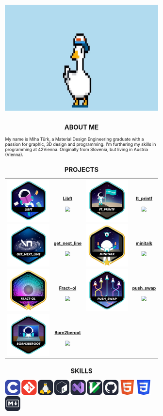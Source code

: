 <p align="center">
  <img src="img/m_efug-ezgif.com-crop.gif" height=350/>
</p>

#

<h2 align="center">ABOUT ME</h2>
My name is Miha Türk, a Material Design Engineering graduate with a passion for graphic, 3D design and programming.
I'm furthering my skills in programming at 42Vienna.
Originally from Slovenia, but living in Austria (Vienna).


<h2 align="center">PROJECTS</h2>

<table align="center">
  <tr align="center">
    <td>
      <a href="https://github.com/GGwagons/Libft"><img src="img/libfte.png"/></a>
    </td>
    <td>
      <h4 align="center"><a href="http://github.com/GGwagons/Libft">Libft</a></h4>
      <img src="https://img.shields.io/badge/Libft-100%2F100-20%25%20green">
    </td>
    <td>
      <a href="https://github.com/GGwagons/ft_printf"><img src="img/ft_printfe.png"/></a>
    </td>
    <td>
      <h4 align="center"><a href="http://github.com/GGwagons/ft_printf">ft_printf</a></h4>
      <img src="https://img.shields.io/badge/ft_printf-100%2F100-20%25%20green">
    </td>
  </tr>
  <tr align="center">
    <td>
      <a href="https://github.com/GGwagons/get_next_line"><img src="img/get_next_linee.png"/></a>
    </td>
    <td>
      <h4 align="center"><a href="http://github.com/GGwagons/get_next_line">get_next_line</a></h4>
      <img src="https://img.shields.io/badge/get_next_line-100%2F101-20%25%20green">
    </td>
    <td>
      <a href="https://github.com/GGwagons/minitalk"><img src="img/minitalkm.png"/></a>
    </td>
    <td>
      <h4 align="center"><a href="http://github.com/GGwagons/minitalk">minitalk</a></h4>
      <img src="https://img.shields.io/badge/Fractol-100%2F100-20%25%20green">
    </td>
  </tr>

  <tr align="center">
    <td>
      <a href="https://github.com/GGwagons/Fract-ol"><img src="img/fract-olm.png"/></a>
    </td>
    <td>
      <h4 align="center"><a href="http://github.com/GGwagons/Fract-ol">Fract-ol</a></h4>
      <img src="https://img.shields.io/badge/Fractol-125%2F113-20%25%20green">
    </td>
    <td>
      <a href="https://github.com/GGwagons/push_swap"><img src="img/push_swape.png"/></a>
    </td>
    <td>
      <h4 align="center"><a href="http://github.com/GGwagons/push_swap">push_swap</a></h4>
      <img src="https://img.shields.io/badge/push_swap-100%2F84-20%25%20green">
    </td>
  </tr>

  <tr align="center">
    <td><a href="https://github.com/GGwagons/Born2beroot"><img src="img/born2beroote.png"/></a></td>
    <td><h4 align="center"><a href="http://github.com/GGwagons/Born2beroot">Born2beroot</a></h4>
    <img src="https://img.shields.io/badge/Born2beroot-100%2F100-20%25%20green">
    </td>
  </tr>
</table>

##

<p>
<h2 align="center">
SKILLS 
</h2>
<p>
  <img src="img/c.svg" height="50">
  <img src="img/git.svg" height="50">
  <img src="img/linux.svg" height="50">
  <img src="img/unix.svg" height="50">
  <img src="img/vscode.svg" height="50">
  <img src="img/vim.svg" height="50">
  <img src="img/github.svg" height="50">
  <img src="img/html.svg" height="50">
  <img src="img/css.svg"height="50">
  <img src="img/markdown.svg" height="50">
</p>

##

<!--
**GGwagons/ggwagons** is a ✨ _special_ ✨ repository because its `README.md` (this file) appears on your GitHub profile.

Here are some ideas to get you started:

- 🔭 I’m currently working on ...
- 🌱 I’m currently learning ...
- 👯 I’m looking to collaborate on ...
- 🤔 I’m looking for help with ...
- 💬 Ask me about ...
- 📫 How to reach me: ...
- 😄 Pronouns: ...
- ⚡ Fun fact: ...
-->
